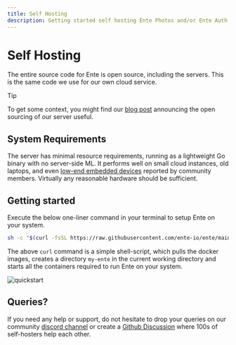 ```yaml
---
title: Self Hosting
description: Getting started self hosting Ente Photos and/or Ente Auth
---
```


# Self Hosting

The entire source code for Ente is open source, including the servers. This is
the same code we use for our own cloud service.

> [!TIP]
>
> To get some context, you might find our
> [blog post](https://ente.io/blog/open-sourcing-our-server/) announcing the
> open sourcing of our server useful.


## System Requirements 

The server has minimal resource requirements, running as a lightweight Go binary 
with no server-side ML. It performs well on small cloud instances, old laptops,
and even [low-end embedded devices](https://github.com/ente-io/ente/discussions/594) 
reported by community members. Virtually any reasonable hardware should be sufficient.

## Getting started

Execute the below one-liner command in your terminal to setup Ente on your system. 

```sh
sh -c "$(curl -fsSL https://raw.githubusercontent.com/ente-io/ente/main/server/quickstart.sh)"
```

The above `curl` command is a simple shell-script, which pulls the docker images, 
creates a directory `my-ente` in the current working directory and starts all the 
containers required to run Ente on your system.

![quickstart](/quickstart.png)

## Queries?

If you need any help or support, do not hesitate to drop your queries on our community
[discord channel](https://discord.gg/z2YVKkycX3) or create a 
[Github Discussion](https://github.com/ente-io/ente/discussions) where 100s of self-hosters help each other.